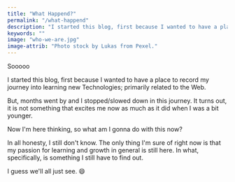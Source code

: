 ```yaml
---
title: "What Happend?"
permalink: "/what-happend"
description: "I started this blog, first because I wanted to have a place to record my journey into learning new Technologies; primarily related to the Web."
keywords: ""
image: "who-we-are.jpg"
image-attrib: "Photo stock by Lukas from Pexel."
---
```

Sooooo

I started this blog, first because I wanted to have a place to record my journey into learning new Technologies; primarily related to the Web.

But, months went by and I stopped/slowed down in this journey. It turns out, it is not something that excites me now as much as it did when I was a bit younger.

Now I'm here thinking, so what am I gonna do with this now?

In all honesty, I still don't know. The only thing I'm sure of right now is that my passion for learning and growth in general is still here. In what, specifically, is something I still have to find out.

I guess we'll all just see. :smile: